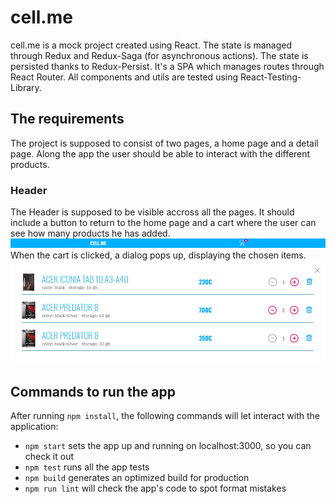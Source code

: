 # cell.me
cell.me is a mock project created using React. The state is managed through Redux and Redux-Saga (for asynchronous actions). The state is persisted thanks to Redux-Persist. It's a SPA which manages routes through React Router. All components and utils are tested using React-Testing-Library.

## The requirements
The project is supposed to consist of two pages, a home page and a detail page. Along the app the user should be able to interact with the different products.
### Header
The Header is supposed to be visible accross all the pages. It should include a button to return to the home page and a cart where the user can see how many products he has added.  
![Header view](./readme-images/header-view.jpg "Header view")  
When the cart is clicked, a dialog pops up, displaying the chosen items.  
![Cart content](./readme-images/cart-content.jpg "Cart content")  

## Commands to run the app
After running `npm install`, the following commands will let interact with the application:  
* `npm start` sets the app up and running on localhost:3000, so you can check it out  
* `npm test` runs all the app tests  
* `npm build` generates an optimized build for production  
* `npm run lint` will check the app's code to spot format mistakes  
